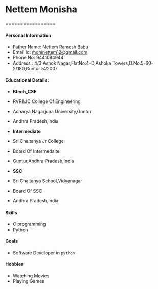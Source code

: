 # Nettem Monisha
=================

#### Personal Information

- Father Name: Nettem Ramesh Babu
- Email Id: moninettem12@gmail.com
- Phone No: 9441084944
- Address : 4/3 Ashok Nagar,FlatNo:4-D,Ashoka Towers,D.No:5-60-2/180,Guntur 522007

#### Educational Details:

- **Btech_CSE**
- RVR&JC College Of Engineering
- Acharya Nagarjuna University,Guntur
- Andhra Pradesh,India

- **Intermediate**
- Sri Chaitanya Jr College
- Board Of Intermedaite
- Guntur,Andhra Pradesh,India

- **SSC**

- Sri Chaitanya School,Vidyanagar
- Board Of SSC
- Andhra Pradesh,India

#### Skills 

- C programming
- Python

#### Goals

- Software Developer in `python`

#### Hobbies

- Watching Movies
- Playing Games
